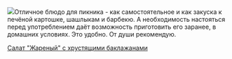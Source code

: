 <!--2025-05-10 06:51:25-->
<div class="yb">
  <div class="rss povarenok"><a href="https://www.povarenok.ru/recipes/show/182613/"><img src="https://www.povarenok.ru/data/cache/2025may/09/16/3175026_29236-640x480.jpg"></a>Отличное блюдо для пикника - как самостоятельное и как закуска к печёной картошке, шашлыкам и барбекю. А необходимость настояться перед употреблением даёт возможность приготовить его заранее, в домашних условиях. Это удобно. От души рекомендую. <p class="titl"><a href="https://www.povarenok.ru/recipes/show/182613/">Салат "Жареный" с хрустящими баклажанами</a></p></div>
</div>
